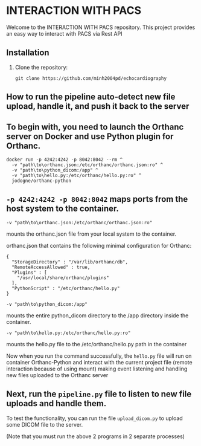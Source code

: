 # INTERACTION WITH PACS
Welcome to the INTERACTION WITH PACS repository. This project provides an easy way to interact with PACS via Rest API

## Installation
1. Clone the repository:
   ```
   git clone https://github.com/minh2004pd/echocardiography
   ```
## How to run the pipeline auto-detect new file upload, handle it, and push it back to the server
## To begin with, you need to launch the Orthanc server on Docker and use Python plugin for Orthanc.
```
docker run -p 4242:4242 -p 8042:8042 --rm ^
  -v "path\to\orthanc.json:/etc/orthanc/orthanc.json:ro" ^
  -v "path\to\python_dicom:/app" ^
  -v "path\to\hello.py:/etc/orthanc/hello.py:ro" ^
  jodogne/orthanc-python
```
## ```-p 4242:4242 -p 8042:8042``` maps ports from the host system to the container.
```
-v "path\to\orthanc.json:/etc/orthanc/orthanc.json:ro"
```
mounts the orthanc.json file from your local system to the container.

orthanc.json that contains the following minimal configuration for Orthanc:
```
{
  "StorageDirectory" : "/var/lib/orthanc/db",
  "RemoteAccessAllowed" : true,
  "Plugins" : [
    "/usr/local/share/orthanc/plugins"
  ],
  "PythonScript" : "/etc/orthanc/hello.py"
}
```
```
-v "path\to\python_dicom:/app"
```
mounts the entire python_dicom directory to the /app directory inside the container.
```
-v "path\to\hello.py:/etc/orthanc/hello.py:ro"
```
mounts the hello.py file to the /etc/orthanc/hello.py path in the container

Now when you run the command successfully, the ```hello.py``` file will run on container Orthanc-Python and interact with the current project file (remote interaction because of using mount) making event listening and handling new files uploaded to the Orthanc server

## Next, run the ```pipeline.py``` file to listen to new file uploads and handle them.

To test the functionality, you can run the file ```upload_dicom.py``` to upload some DICOM file to the server.

(Note that you must run the above 2 programs in 2 separate processes)
